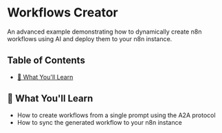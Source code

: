 # Workflows Creator

An advanced example demonstrating how to dynamically create n8n workflows using AI and deploy them to your n8n instance.

## Table of Contents

- [🎯 What You'll Learn](#-what-youll-learn)


## 🎯 What You'll Learn

- How to create workflows from a single prompt using the A2A protocol
- How to sync the generated workflow to your n8n instance
